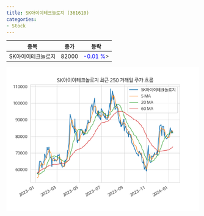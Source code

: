 ```yaml
---
title: SK아이이테크놀로지 (361610)
categories:
- Stock
---
```


|종목|종가|등락|
|----|----|----|
|SK아이이테크놀로지|82000|<span style="color: blue">-0.01 %</span>>|

<!-- more -->

![361610](/assets/images/stock/361610.png)
